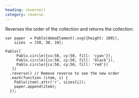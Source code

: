 ```yaml
--- 
heading: reverse()
category: reverse
---
```


Reverses the order of the collection and returns the collection.

    var paper  = Pablo(demoElement).svg({height: 100}),
        sizes  = [50, 30, 10];

    Pablo([
         Pablo.circle({cx:50, cy:50, fill: 'cyan'}),
         Pablo.circle({cx:50, cy:50, fill: 'black'}),
         Pablo.circle({cx:50, cy:50, fill: 'red'})
       ])
      .reverse() // Remove reverse to see the new order
      .each(function (item, i) {
        Pablo(item).attr('r', sizes[i]);
        paper.append(item);
      });